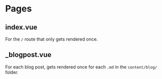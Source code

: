 # Pages

## index.vue
For the `/` route that only gets rendered once.

## _blogpost.vue
For each blog post, gets rendered once for each `.md` in the `content/blog/` folder.